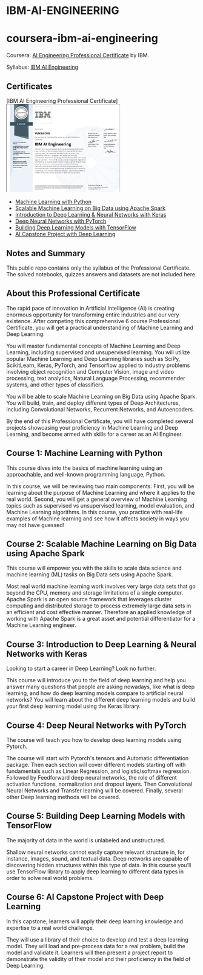 # IBM-AI-ENGINEERING



# coursera-ibm-ai-engineering

Coursera: [AI Engineering Professional Certificate](https://www.coursera.org/professional-certificates/ai-engineer) by IBM.

Syllabus: [IBM AI Engineering](IBM-AI-Engineering.ipynb)

## Certificates

[IBM AI Engineering Professional Certificate]<img src="https://github.com/YUNSUCHO/IBM-AI-ENGINEERING/blob/main/cer.png" width="300px"/>

* [Machine Learning with Python](Coursera%20SG8FTPQYZN6A.pdf)
* [Scalable Machine Learning on Big Data using Apache Spark](Coursera%20AQY45J4F23LH.pdf)
* [Introduction to Deep Learning & Neural Networks with Keras](Coursera%20KF38F7KA8ELK.pdf)
* [Deep Neural Networks with PyTorch](Coursera%20Z3YDVGBMT25B.pdf)
* [Building Deep Learning Models with TensorFlow](Coursera%20ZUKB5RN7G5L5.pdf)
* [AI Capstone Project with Deep Learning](Coursera%2036FTF6J66NXJ.pdf)

## Notes and Summary

This public repo contains only the syllabus of the Professional Certificate. The solved notebooks, quizzes answers and datasets are not included here.

## About this Professional Certificate
The rapid pace of innovation in Artificial Intelligence (AI) is creating enormous opportunity for transforming entire industries and our very existence. After competing this comprehensive 6 course Professional Certificate, you will get a practical understanding of Machine Learning and Deep Learning.

You will master fundamental concepts of Machine Learning and Deep Learning, including supervised and unsupervised learning. You will utilize popular Machine Learning and Deep Learning libraries such as SciPy, ScikitLearn, Keras, PyTorch, and Tensorflow applied to industry problems involving object recognition and Computer Vision, image and video processing, text analytics, Natural Language Processing, recommender systems, and other types of classifiers.

You will be able to scale Machine Learning on Big Data using Apache Spark. You will build, train, and deploy different types of Deep Architectures, including Convolutional Networks, Recurrent Networks, and Autoencoders.

By the end of this Professional Certificate, you will have completed several projects showcasing your proficiency in Machine Learning and Deep Learning, and become armed with skills for a career as an AI Engineer.

## Course 1: Machine Learning with Python
This course dives into the basics of machine learning using an approachable, and well-known programming language, Python.

In this course, we will be reviewing two main components: First, you will be learning about the purpose of Machine Learning and where it applies to the real world. Second, you will get a general overview of Machine Learning topics such as supervised vs unsupervised learning, model evaluation, and Machine Learning algorithms. In this course, you practice with real-life examples of Machine learning and see how it affects society in ways you may not have guessed!

## Course 2: Scalable Machine Learning on Big Data using Apache Spark
This course will empower you with the skills to scale data science and machine learning (ML) tasks on Big Data sets using Apache Spark.

Most real world machine learning work involves very large data sets that go beyond the CPU, memory and storage limitations of a single computer. Apache Spark is an open source framework that leverages cluster computing and distributed storage to process extremely large data sets in an efficient and cost effective manner. Therefore an applied knowledge of working with Apache Spark is a great asset and potential differentiator for a Machine Learning engineer.

## Course 3: Introduction to Deep Learning & Neural Networks with Keras
Looking to start a career in Deep Learning? Look no further.

This course will introduce you to the field of deep learning and help you answer many questions that people are asking nowadays, like what is deep learning, and how do deep learning models compare to artificial neural networks? You will learn about the different deep learning models and build your first deep learning model using the Keras library.

## Course 4: Deep Neural Networks with PyTorch
The course will teach you how to develop deep learning models using Pytorch.

The course will start with Pytorch's tensors and Automatic differentiation package. Then each section will cover different models starting off with fundamentals such as Linear Regression, and logistic/softmax regression. Followed by Feedforward deep neural networks, the role of different activation functions, normalization and dropout layers. Then Convolutional Neural Networks and Transfer learning will be covered. Finally, several other Deep learning methods will be covered.

## Course 5: Building Deep Learning Models with TensorFlow
The majority of data in the world is unlabeled and unstructured.

Shallow neural networks cannot easily capture relevant structure in, for instance, images, sound, and textual data. Deep networks are capable of discovering hidden structures within this type of data. In this course you’ll use TensorFlow library to apply deep learning to different data types in order to solve real world problems.

## Course 6: AI Capstone Project with Deep Learning
In this capstone, learners will apply their deep learning knowledge and expertise to a real world challenge.

They will use a library of their choice to develop and test a deep learning model. They will load and pre-process data for a real problem, build the model and validate it. Learners will then present a project report to demonstrate the validity of their model and their proficiency in the field of Deep Learning.
